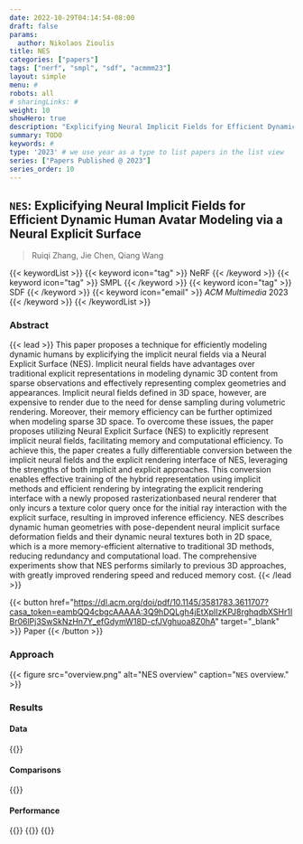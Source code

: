 ```yaml
---
date: 2022-10-29T04:14:54-08:00
draft: false
params:
  author: Nikolaos Zioulis
title: NES
categories: ["papers"]
tags: ["nerf", "smpl", "sdf", "acmmm23"]
layout: simple
menu: #
robots: all
# sharingLinks: #
weight: 10
showHero: true
description: "Explicifying Neural Implicit Fields for Efficient Dynamic Human Avatar Modeling via a Neural Explicit Surface"
summary: TODO
keywords: #
type: '2023' # we use year as a type to list papers in the list view
series: ["Papers Published @ 2023"]
series_order: 10
---
```


## `NES`: Explicifying Neural Implicit Fields for Efficient Dynamic Human Avatar Modeling via a Neural Explicit Surface

> Ruiqi Zhang, Jie Chen, Qiang Wang

{{< keywordList >}}
{{< keyword icon="tag" >}} NeRF {{< /keyword >}}
{{< keyword icon="tag" >}} SMPL {{< /keyword >}}
{{< keyword icon="tag" >}} SDF {{< /keyword >}}
{{< keyword icon="email" >}} *ACM Multimedia* 2023 {{< /keyword >}}
{{< /keywordList >}}

### Abstract
{{< lead >}}
This paper proposes a technique for efficiently modeling dynamic humans by explicifying the implicit neural fields via a Neural Explicit Surface (NES). Implicit neural fields have advantages over traditional explicit representations in modeling dynamic 3D content from sparse observations and effectively representing complex geometries and appearances. Implicit neural fields defined in 3D space, however, are expensive to render due to the need for dense sampling during volumetric rendering. Moreover, their memory efficiency can be further optimized when modeling sparse 3D space. To overcome these issues, the paper proposes utilizing Neural Explicit Surface (NES) to explicitly represent implicit neural fields, facilitating memory and computational efficiency. To achieve this, the paper creates a fully differentiable conversion between the implicit neural fields and the explicit rendering interface of NES, leveraging the strengths of both implicit and explicit approaches. This conversion enables effective training of the hybrid representation using implicit methods and efficient rendering by integrating the explicit rendering interface with a newly proposed rasterizationbased neural renderer that only incurs a texture color query once for the initial ray interaction with the explicit surface, resulting in improved inference efficiency. NES describes dynamic human geometries with pose-dependent neural implicit surface deformation fields and their dynamic neural textures both in 2D space, which is a more memory-efficient alternative to traditional 3D methods, reducing redundancy and computational load. The comprehensive experiments show that NES performs similarly to previous 3D approaches, with greatly improved rendering speed and reduced memory cost.
{{< /lead >}}

{{< button href="https://dl.acm.org/doi/pdf/10.1145/3581783.3611707?casa_token=eambQQ4cbgcAAAAA:3Q9hDQLgh4jEtXpIIzKPJ8rghqdbXSHr1IBr06lPj3SwSkNzHn7Y_efGdymW18D-cfJVghuoa8Z0hA" target="_blank" >}}
Paper
{{< /button >}}

### Approach

{{< figure
    src="overview.png"
    alt="NES overview"
    caption="`NES` overview."
    >}}

### Results

#### Data
{{<badge label="test" message="ZJU_MOCAP" color="yellowgreen" logo="github" link="https://github.com/zju3dv/neuralbody/blob/master/INSTALL.md#zju-mocap-dataset" target="_blank">}}

#### Comparisons
{{<badge label="body--NeRF" message="SANeRF" color="teal" logo="github" link="https://github.com/pfnet-research/surface-aligned-nerf" target="_blank">}}

#### Performance
{{<badge label="render" message="60ms" color="informational" logo="link" >}}
{{<badge label="render" message="512_x_512" color="informational" logo="link" >}}
{{<badge label="render" message="2_x_A100" color="informational" logo="link" >}}